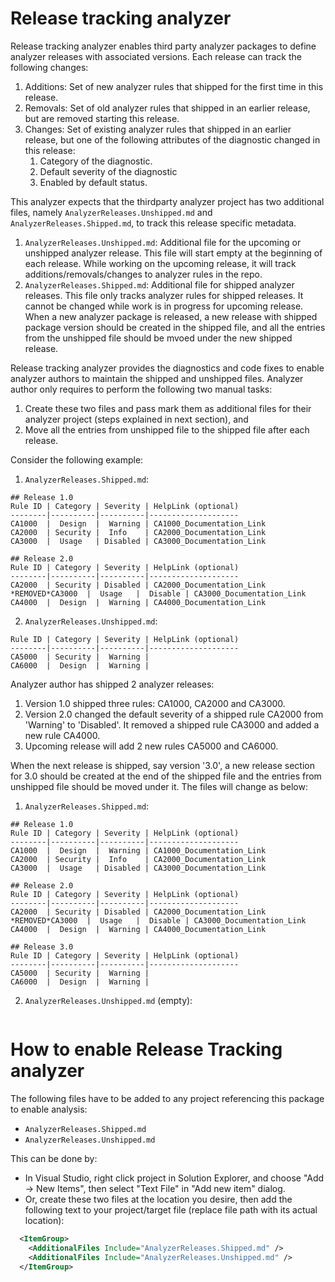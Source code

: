 # Release tracking analyzer

Release tracking analyzer enables third party analyzer packages to define analyzer releases with associated versions. Each release can track the following changes:
1. Additions: Set of new analyzer rules that shipped for the first time in this release.
2. Removals: Set of old analyzer rules that shipped in an earlier release, but are removed starting this release.
3. Changes: Set of existing analyzer rules that shipped in an earlier release, but one of the following attributes of the diagnostic changed in this release:
   1. Category of the diagnostic.
   2. Default severity of the diagnostic
   3. Enabled by default status.

This analyzer expects that the thirdparty analyzer project has two additional files, namely `AnalyzerReleases.Unshipped.md` and `AnalyzerReleases.Shipped.md`, to track this release specific metadata.
1. `AnalyzerReleases.Unshipped.md`: Additional file for the upcoming or unshipped analyzer release. This file will start empty at the beginning of each release. While working on the upcoming release, it will track additions/removals/changes to analyzer rules in the repo.
1. `AnalyzerReleases.Shipped.md`: Additional file for shipped analyzer releases. This file only tracks analyzer rules for shipped releases. It cannot be changed while work is in progress for upcoming release. When a new analyzer package is released, a new release with shipped package version should be created in the shipped file, and all the entries from the unshipped file should be mvoed under the new shipped release.

Release tracking analyzer provides the diagnostics and code fixes to enable analyzer authors to maintain the shipped and unshipped files. Analyzer author only requires to perform the following two manual tasks:
1. Create these two files and pass mark them as additional files for their analyzer project (steps explained in next section), and
2. Move all the entries from unshipped file to the shipped file after each release.

Consider the following example:

1. `AnalyzerReleases.Shipped.md`:

```
## Release 1.0
Rule ID | Category | Severity | HelpLink (optional)
--------|----------|----------|--------------------
CA1000  |  Design  |  Warning | CA1000_Documentation_Link
CA2000  | Security |  Info    | CA2000_Documentation_Link
CA3000  |  Usage   | Disabled | CA3000_Documentation_Link

## Release 2.0
Rule ID | Category | Severity | HelpLink (optional)
--------|----------|----------|--------------------
CA2000  | Security | Disabled | CA2000_Documentation_Link
*REMOVED*CA3000  |  Usage   |  Disable | CA3000_Documentation_Link
CA4000  |  Design  |  Warning | CA4000_Documentation_Link
```

2. `AnalyzerReleases.Unshipped.md`:
```
Rule ID | Category | Severity | HelpLink (optional)
--------|----------|----------|--------------------
CA5000  | Security |  Warning |
CA6000  |  Design  |  Warning |
```

Analyzer author has shipped 2 analyzer releases:
1. Version 1.0 shipped three rules: CA1000, CA2000 and CA3000.
2. Version 2.0 changed the default severity of a shipped rule CA2000 from 'Warning' to 'Disabled'. It removed a shipped rule CA3000 and added a new rule CA4000.
3. Upcoming release will add 2 new rules CA5000 and CA6000.
 
When the next release is shipped, say version '3.0', a new release section for 3.0 should be created at the end of the shipped file and the entries from unshipped file should be moved under it. The files will change as below:

1. `AnalyzerReleases.Shipped.md`:

```
## Release 1.0
Rule ID | Category | Severity | HelpLink (optional)
--------|----------|----------|--------------------
CA1000  |  Design  |  Warning | CA1000_Documentation_Link
CA2000  | Security |  Info    | CA2000_Documentation_Link
CA3000  |  Usage   | Disabled | CA3000_Documentation_Link

## Release 2.0
Rule ID | Category | Severity | HelpLink (optional)
--------|----------|----------|--------------------
CA2000  | Security | Disabled | CA2000_Documentation_Link
*REMOVED*CA3000  |  Usage   |  Disable | CA3000_Documentation_Link
CA4000  |  Design  |  Warning | CA4000_Documentation_Link

## Release 3.0
Rule ID | Category | Severity | HelpLink (optional)
--------|----------|----------|--------------------
CA5000  | Security |  Warning |
CA6000  |  Design  |  Warning |
```

2. `AnalyzerReleases.Unshipped.md` (empty):
```
```


# How to enable Release Tracking analyzer

The following files have to be added to any project referencing this package to enable analysis:

- `AnalyzerReleases.Shipped.md`
- `AnalyzerReleases.Unshipped.md`

This can be done by:

- In Visual Studio, right click project in Solution Explorer, and choose "Add -> New Items", then select "Text File" in "Add new item" dialog.
- Or, create these two files at the location you desire, then add the following text to your project/target file (replace file path with its actual location):

```xml
  <ItemGroup>
    <AdditionalFiles Include="AnalyzerReleases.Shipped.md" />
    <AdditionalFiles Include="AnalyzerReleases.Unshipped.md" />
  </ItemGroup>
```
